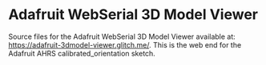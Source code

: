 # Adafruit WebSerial 3D Model Viewer
Source files for the Adafruit WebSerial 3D Model Viewer available at: https://adafruit-3dmodel-viewer.glitch.me/. This is the web end for the Adafruit AHRS calibrated_orientation sketch.
